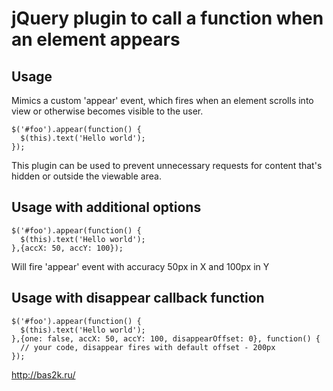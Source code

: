 # jQuery plugin to call a function when an element appears

## Usage

Mimics a custom 'appear' event, which fires when an element scrolls into view or otherwise becomes visible to the user.

    $('#foo').appear(function() {
      $(this).text('Hello world');
    });
This plugin can be used to prevent unnecessary requests for content that's hidden or outside the viewable area.

## Usage with additional options

    $('#foo').appear(function() {
      $(this).text('Hello world');
    },{accX: 50, accY: 100});
Will fire 'appear' event with accuracy 50px in X and 100px in Y

## Usage with disappear callback function

    $('#foo').appear(function() {
      $(this).text('Hello world');
    },{one: false, accX: 50, accY: 100, disappearOffset: 0}, function() {
      // your code, disappear fires with default offset - 200px
    });

http://bas2k.ru/

